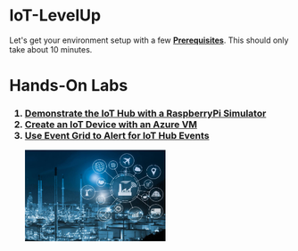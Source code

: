 # IoT-LevelUp
<p>
Let's get your environment setup with a few <b><a href="prerequisites.md">Prerequisites</a></b>.  This should only take about 10 minutes.
<p>
<h1>Hands-On Labs</h1>

<h3>
<ol>
  <li><a href="RaspberryPiSimulator.md">Demonstrate the IoT Hub with a RaspberryPi Simulator</a>
  <li><a href="IoTDeviceVM.md">Create an IoT Device with an Azure VM</a>
  <li><a href="EventGridAlert.md">Use Event Grid to Alert for IoT Hub Events</a>
</h2>
<p>
&emsp;&emsp;<img src="./images/iot.jpg" width="50%" height="50%">
